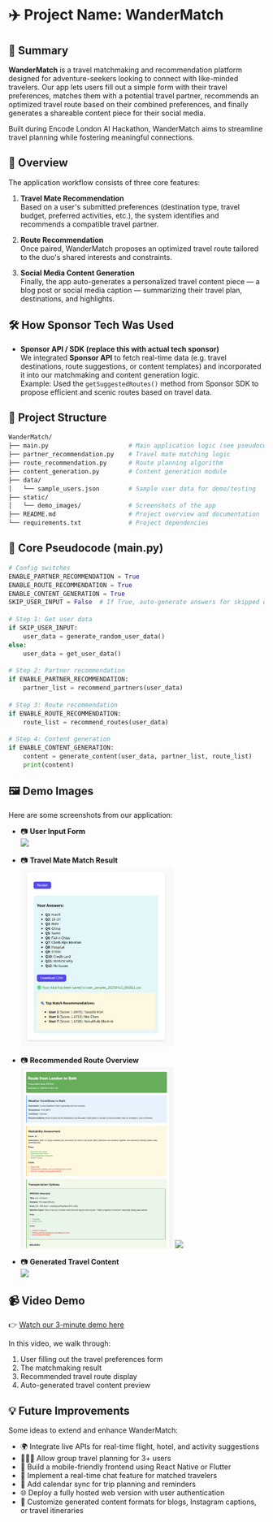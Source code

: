 # ✈️ Project Name: **WanderMatch**


## 📌 Summary

**WanderMatch** is a travel matchmaking and recommendation platform designed for adventure-seekers looking to connect with like-minded travelers. Our app lets users fill out a simple form with their travel preferences, matches them with a potential travel partner, recommends an optimized travel route based on their combined preferences, and finally generates a shareable content piece for their social media.

Built during Encode London AI Hackathon, WanderMatch aims to streamline travel planning while fostering meaningful connections.

## 📖 Overview

The application workflow consists of three core features:

1. **Travel Mate Recommendation**  
   Based on a user's submitted preferences (destination type, travel budget, preferred activities, etc.), the system identifies and recommends a compatible travel partner.

2. **Route Recommendation**  
   Once paired, WanderMatch proposes an optimized travel route tailored to the duo's shared interests and constraints.

3. **Social Media Content Generation**  
   Finally, the app auto-generates a personalized travel content piece — a blog post or social media caption — summarizing their travel plan, destinations, and highlights.



## 🛠️ How Sponsor Tech Was Used

- **Sponsor API / SDK (replace this with actual tech sponsor)**  
  We integrated **Sponsor API** to fetch real-time data (e.g. travel destinations, route suggestions, or content templates) and incorporated it into our matchmaking and content generation logic.  
  Example: Used the `getSuggestedRoutes()` method from Sponsor SDK to propose efficient and scenic routes based on travel data.



## 📂 Project Structure

```bash
WanderMatch/
├── main.py                      # Main application logic (see pseudocode below)
├── partner_recommendation.py    # Travel mate matching logic
├── route_recommendation.py      # Route planning algorithm
├── content_generation.py        # Content generation module
├── data/
│   └── sample_users.json        # Sample user data for demo/testing
├── static/
│   └── demo_images/             # Screenshots of the app
├── README.md                    # Project overview and documentation
└── requirements.txt             # Project dependencies
```



## 📝 Core Pseudocode (main.py)

```python
# Config switches
ENABLE_PARTNER_RECOMMENDATION = True
ENABLE_ROUTE_RECOMMENDATION = True
ENABLE_CONTENT_GENERATION = True
SKIP_USER_INPUT = False  # If True, auto-generate answers for skipped questions

# Step 1: Get user data
if SKIP_USER_INPUT:
    user_data = generate_random_user_data()
else:
    user_data = get_user_data()

# Step 2: Partner recommendation
if ENABLE_PARTNER_RECOMMENDATION:
    partner_list = recommend_partners(user_data)

# Step 3: Route recommendation
if ENABLE_ROUTE_RECOMMENDATION:
    route_list = recommend_routes(user_data)

# Step 4: Content generation
if ENABLE_CONTENT_GENERATION:
    content = generate_content(user_data, partner_list, route_list)
    print(content)
```


## 🖼️ Demo Images

Here are some screenshots from our application:

- 📷 **User Input Form**  
  <img src="static/demo_images/user_input_form.png" width="300" />

- 📷 **Travel Mate Match Result**  
  <img src="demo_images/match_result.jpg" width="300" />

- 📷 **Recommended Route Overview**  
  <img src="demo_images/route_recomm_text.png" width="300" />
  <img src="demo_images/route_recomm_map.png" width="300" />

- 📷 **Generated Travel Content**  
  <img src="static/demo_images/generated_content.png" width="300" />


## 📹 Video Demo

👉 [Watch our 3-minute demo here](https://your-demo-video-link.com)

In this video, we walk through:

1. User filling out the travel preferences form
2. The matchmaking result
3. Recommended travel route display
4. Auto-generated travel content preview


## 💡 Future Improvements

Some ideas to extend and enhance WanderMatch:

- 🌍 Integrate live APIs for real-time flight, hotel, and activity suggestions
- 🧑‍🤝‍🧑 Allow group travel planning for 3+ users
- 📱 Build a mobile-friendly frontend using React Native or Flutter
- 💬 Implement a real-time chat feature for matched travelers
- 📅 Add calendar sync for trip planning and reminders
- 🌐 Deploy a fully hosted web version with user authentication
- 🎨 Customize generated content formats for blogs, Instagram captions, or travel itineraries
